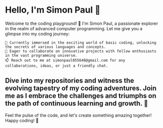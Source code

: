 # Hello, I'm Simon Paul 👋

Welcome to the coding playground! 🚀 I'm Simon Paul, a passionate explorer in the realm of advanced computer programming. Let me give you a glimpse into my coding journey:

    🌱 Currently immersed in the exciting world of basic coding, unlocking the secrets of various languages and concepts.
    💞️ Eager to collaborate on innovative projects with fellow enthusiasts in the vast programming universe.
    📫 Reach out to me at simonpaul055648@gmail.com for any collaborations, ideas, or just a friendly chat.

## Dive into my repositories and witness the evolving tapestry of my coding adventures. Join me as I embrace the challenges and triumphs on the path of continuous learning and growth. 🌟

Feel the pulse of the code, and let's create something amazing together! Happy coding! 🚀
